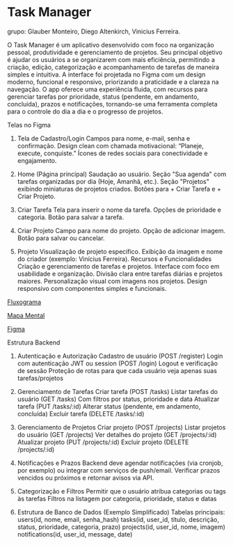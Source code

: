 # Task Manager

grupo: Glauber Monteiro, Diego Altenkirch, Vinicius Ferreira.

O Task Manager é um aplicativo desenvolvido com foco na organização pessoal, produtividade e gerenciamento de projetos. Seu principal objetivo é ajudar os usuários a  se organizarem com mais eficiência, permitindo a criação, edição, categorização e acompanhamento de tarefas de maneira simples e intuitiva. A interface foi projetada no Figma com um design moderno, funcional e responsivo, priorizando a praticidade e a clareza na navegação. 
O app oferece uma experiência fluida, com recursos para gerenciar tarefas por prioridade, status (pendente, em andamento, concluída), prazos e notificações, tornando-se uma ferramenta completa para o controle do dia a dia e o progresso de projetos.

Telas no Figma
1. Tela de Cadastro/Login
Campos para nome, e-mail, senha e confirmação.
Design clean com chamada motivacional: “Planeje, execute, conquiste.”
Ícones de redes sociais para conectividade e engajamento.

2. Home (Página principal)
Saudação ao usuário.
Seção "Sua agenda" com tarefas organizadas por dia (Hoje, Amanhã, etc.).
Seção "Projetos" exibindo miniaturas de projetos criados.
Botões para + Criar Tarefa e + Criar Projeto.

3. Criar Tarefa
Tela para inserir o nome da tarefa.
Opções de prioridade e categoria.
Botão para salvar a tarefa.

4. Criar Projeto
Campo para nome do projeto.
Opção de adicionar imagem.
Botão para salvar ou cancelar.

5. Projeto
Visualização de projeto específico.
Exibição da imagem e nome do criador (exemplo: Vinícius Ferreira).
Recursos e Funcionalidades
Criação e gerenciamento de tarefas e projetos.
Interface com foco em usabilidade e organização.
Divisão clara entre tarefas diárias e projetos maiores.
Personalização visual com imagens nos projetos.
Design responsivo com componentes simples e funcionais.

[Fluxograma](https://www.tldraw.com/f/pciLy9L6HDUGhUqDX0aQH?d=v-361.-189.1945.1112.pAZpclm-QIX51Q0q2C0bI)

[Mapa Mental](https://mm.tt/app/map/3682702054?t=hEWbcv0vWH)

[Figma](https://www.figma.com/design/uQXsz4O7nuNBJJiU6MAktW/ProjetoP%C3%B3sDaniel?node-id=0-1&t=fWCLWPR4sPLjWKih-1)

Estrutura Backend

1. Autenticação e Autorização
Cadastro de usuário (POST /register)
Login com autenticação JWT ou session (POST /login)
Logout e verificação de sessão
Proteção de rotas para que cada usuário veja apenas suas tarefas/projetos

 2. Gerenciamento de Tarefas
Criar tarefa (POST /tasks)
Listar tarefas do usuário (GET /tasks)
Com filtros por status, prioridade e data
Atualizar tarefa (PUT /tasks/:id)
Alterar status (pendente, em andamento, concluída)
Excluir tarefa (DELETE /tasks/:id)

3. Gerenciamento de Projetos
Criar projeto (POST /projects)
Listar projetos do usuário (GET /projects)
Ver detalhes do projeto (GET /projects/:id)
Atualizar projeto (PUT /projects/:id)
Excluir projeto (DELETE /projects/:id)

4. Notificações e Prazos
Backend deve agendar notificações (via cronjob, por exemplo) ou integrar com serviços de push/email.
Verificar prazos vencidos ou próximos e retornar avisos via API.

5. Categorização e Filtros
Permitir que o usuário atribua categorias ou tags às tarefas
Filtros na listagem por categoria, prioridade, status e datas

6. Estrutura de Banco de Dados (Exemplo Simplificado)
Tabelas principais:
users(id, nome, email, senha_hash)
tasks(id, user_id, título, descrição, status, prioridade, categoria, prazo)
projects(id, user_id, nome, imagem)
notifications(id, user_id, message, date)

